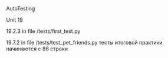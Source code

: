 AutoTesting 

Unit 19


19.2.3 in file   /tests/first_test.py

19.7.2 in file /tests/test_pet_friends.py
тесты итоговой практики начинаются с 86 строки
